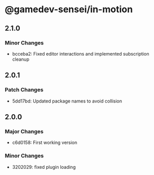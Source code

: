 # @gamedev-sensei/in-motion

## 2.1.0

### Minor Changes

- bcceba2: Fixed editor interactions and implemented subscription cleanup

## 2.0.1

### Patch Changes

- 5dd17bd: Updated package names to avoid collision

## 2.0.0

### Major Changes

- c6d0158: First working version

### Minor Changes

- 3202029: fixed plugin loading
